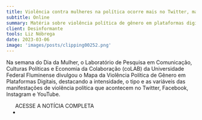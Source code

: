 ```yaml
---
title: Violência contra mulheres na política ocorre mais no Twitter, mas engaja mais no Facebook
subtitle: Online
summary: Matéria sobre violência política de gênero em plataformas digitais
client: Desinformante
tools: Liz Nóbrega
date: 2023-03-06
image: 'images/posts/clipping00252.png'
---
```


Na semana do Dia da Mulher, o Laboratório de Pesquisa em Comunicação, Culturas Políticas e Economia da Colaboração (coLAB) da Universidade Federal Fluminense divulgou o Mapa da Violência Política de Gênero em Plataformas Digitais, destacando a intensidade, o tipo e as variáveis das manifestações de violência política que acontecem no Twitter, Facebook, Instagram e YouTube.

<div class="post__share"><ul class="share__list list-reset">ACESSE A NOTÍCIA COMPLETA<li class="share__item" style="margin-left: 10px"><a class="share__link share__facebook" style="background: #fa5657" href="https://desinformante.com.br/violencia-politica-mulheres/" title="Link" rel="nofollow"><i class="fa-solid fa-link"></i></a></li></ul></div>
<!-- <div class="gallery-box"><div class="gallery"><img src="/clipping/images/example-1.jpg" loading="lazy" alt="Project"><img src="/clipping/images/example-2.jpg" loading="lazy" alt="Project"></div><em>Gallery / <a href="https://www.freepik.com/" target="_blank">Freepic</a></em></div> -->
